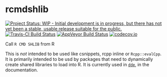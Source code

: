 # rcmdshlib

[![Project Status: WIP - Initial development is in progress, but there has not yet been a stable, usable release suitable for the public.](http://www.repostatus.org/badges/latest/wip.svg)](http://www.repostatus.org/#wip)
[![Travis-CI Build Status](https://travis-ci.org/richfitz/rcmdshlib.svg?branch=master)](https://travis-ci.org/richfitz/rcmdshlib)
[![AppVeyor Build Status](https://ci.appveyor.com/api/projects/status/github/richfitz/rcmdshlib?branch=master&svg=true)](https://ci.appveyor.com/project/richfitz/rcmdshlib)
[![codecov.io](https://codecov.io/github/richfitz/rcmdshlib/coverage.svg?branch=master)](https://codecov.io/github/richfitz/rcmdshlib?branch=master)

Call `R CMD SHLIB` from R

This is _not_ intended to be used like csnippets, rcpp inline or `Rcpp::evalCpp`.  It is primarily intended to be usd by packages that need to dynamically create shared libraries to load into R.  It is currently used in [`dde`](https://github.com/richfitz/dde), in the documentation.
